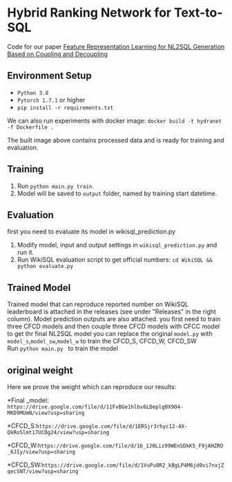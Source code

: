 # Hybrid Ranking Network for Text-to-SQL
Code for our paper [Feature Representation Learning for NL2SQL Generation Based on Coupling and Decoupling](https://arxiv.org/abs/2306.17646v1) 

## Environment Setup

* `Python 3.8`
* `Pytorch 1.7.1` or higher
* `pip install -r requirements.txt`

We can also run experiments with docker image:
`docker build -t hydranet -f Dockerfile .`

The built image above contains processed data and is ready for training and evaluation.

## Training
1. Run `python main.py train`.
2. Model will be saved to `output` folder, named by training start datetime.

## Evaluation
first you need  to evaluate its model in wikisql_prediction.py
1. Modify model, input and output settings in `wikisql_prediction.py` and run it.
2. Run WikiSQL evaluation script to get official numbers: `cd WikiSQL && python evaluate.py`

## Trained Model
Trained model that can reproduce reported number on WikiSQL leaderboard is attached in the releases (see under "Releases" in the right column). Model prediction outputs are also attached.
you first need to train three CFCD models and then couple three CFCD models with CFCC model to get thr final NL2SQL model
you can replace the original `model.py` with `model_s`,`model_sw`,`model_w` to train the CFCD_S, CFCD_W, CFCD_SW  
Run `python main.py ` to train the model

## original weight
Here we prove the weight which can reproduce our results:

*Final _model: `https://drive.google.com/file/d/11FvBGe1hlbv6LDeplg0X9O4-MKD9MUmN/view?usp=sharing`

*CFCD_S:`https://drive.google.com/file/d/1ERSjr3rhyc12-4X-QkRo5lmt17UCDg24/view?usp=sharing`

*CFCD_W:`https://drive.google.com/file/d/16_1J0Liz99WEnSDkK5_F9jAHZRO_6JIy/view?usp=sharing`

*CFCD_SW:`https://drive.google.com/file/d/1VuPu0R2_kBgLP4M6jd0vi7nxjZqecSNT/view?usp=sharing`
